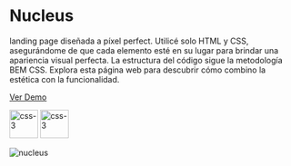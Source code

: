 # Nucleus
landing page diseñada a píxel perfect. Utilicé solo HTML y CSS, asegurándome de que cada elemento esté en su lugar para brindar una apariencia visual perfecta. La estructura del código sigue la metodología BEM CSS. Explora esta página web para descubrir cómo combino la estética con la funcionalidad.
<br/>
<p><a href="https://graceful-dusk-02c499.netlify.app/">Ver Demo</a></p>

<img src="https://github.com/ingMarcosOrtiz/Nucleus/assets/19525887/d25071e5-e3ae-48cf-bc1d-8ba3e0039931" width="50" height="50" alt="css-3">

<img src="https://github.com/ingMarcosOrtiz/Nucleus/assets/19525887/87725815-c18c-4de9-bbfc-b736b521b84c" width="50" height="50" alt="css-3">

![nucleus](https://github.com/ingMarcosOrtiz/Nucleus/assets/19525887/e003dfe5-4ca8-48a1-8397-7d2ad5d9411f)
